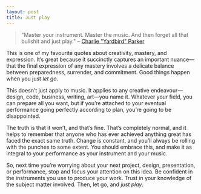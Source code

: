 ```yaml
---
layout: post
title: Just play
---
```


> "Master your instrument. Master the music. And then forget all that bullshit and just play."
> – [Charlie "Yardbird" Parker](http://en.wikipedia.org/wiki/Charlie_Parker)

This is one of my favourite quotes about creativity, mastery, and expression. It’s great because it succinctly captures an important nuance—that the final expression of any mastery involves a delicate balance between preparedness, surrender, and commitment. Good things happen when you just *let go*.

This doesn’t just apply to music. It applies to any creative endeavour—design, code, business, writing, art—you name it. Whatever your field, you can prepare all you want, but if you’re attached to your eventual performance going perfectly according to plan, you’re going to be disappointed.

The truth is that it won’t, and that’s fine. That’s completely normal, and it helps to remember that anyone who has ever achieved anything great has faced the exact same truth. Change is constant, and you’ll always be rolling with the punches to some extent. You should embrace this, and make it as integral to your performance as your instrument and your music.

So, next time you’re worrying about your next project, design, presentation, or performance, stop and focus your attention on this idea. Be confident in the instruments you use to produce your work. Trust in your knowledge of the subject matter involved. Then, let go, and *just play*.
